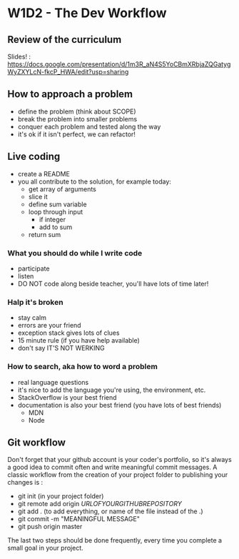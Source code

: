 # W1D2 - The Dev Workflow

## Review of the curriculum

Slides! : https://docs.google.com/presentation/d/1m3R_aN4S5YoCBmXRbjaZQGatygWyZXYLcN-fkcP_HWA/edit?usp=sharing

## How to approach a problem

- define the problem (think about SCOPE)
- break the problem into smaller problems
- conquer each problem and tested along the way
- it's ok if it isn't perfect, we can refactor!

## Live coding

- create a README
- you all contribute to the solution, for example today:
  - get array of arguments
  - slice it
  - define sum variable
  - loop through input
    -  if integer
    - add to sum
  - return sum

### What you should do while I write code

- participate
- listen
- DO NOT code along beside teacher, you'll have lots of time later!

### Halp it's broken

- stay calm
- errors are your friend
- exception stack gives lots of clues
- 15 minute rule (if you have help available)
- don't say IT'S NOT WERKING

### How to search, aka how to word a problem

- real language questions
- it's nice to add the language you're using, the environment, etc.
- StackOverflow is your best friend
- documentation is also your best friend (you have lots of best friends)
  - MDN
  - Node

## Git workflow

Don't forget that your github account is your coder's portfolio, so it's always a good idea to commit often and write meaningful commit messages. A classic workflow from the creation of your project folder to publishing your changes is :

- git init (in your project folder)
- git remote add origin *URLOFYOURGITHUBREPOSITORY*
- git add . (to add everything, or name of the file instead of the .)
- git commit -m "MEANINGFUL MESSAGE"
- git push origin master

The last two steps should be done frequently, every time you complete a small goal in your project. 